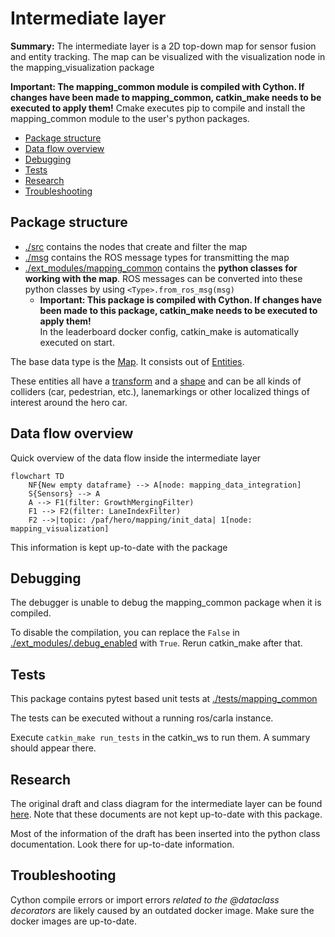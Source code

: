 # Intermediate layer

**Summary:** The intermediate layer is a 2D top-down map for sensor fusion and entity tracking. The map can be visualized with the visualization node in the mapping_visualization package

**Important: The mapping_common module is compiled with Cython. If changes have been made to mapping_common, catkin_make needs to be executed to apply them!**
Cmake executes pip to compile and install the mapping_common module to the user's python packages.

- [Package structure](#package-structure)
- [Data flow overview](#data-flow-overview)
- [Debugging](#debugging)
- [Tests](#tests)
- [Research](#research)
- [Troubleshooting](#troubleshooting)

## Package structure

- [./src](./src/) contains the nodes that create and filter the map
- [./msg](./msg/) contains the ROS message types for transmitting the map
- [./ext_modules/mapping_common](./ext_modules/mapping_common/) contains the **python classes for working with the map**.
  ROS messages can be converted into these python classes by using `<Type>.from_ros_msg(msg)`
  - **Important: This package is compiled with Cython. If changes have been made to this package, catkin_make needs to be executed to apply them!** \
    In the leaderboard docker config, catkin_make is automatically executed on start.

The base data type is the [Map](./ext_modules/mapping_common/map.py). It consists out of [Entities](./ext_modules/mapping_common/entity.py).

These entities all have a [transform](./ext_modules/mapping_common/transform.py) and a [shape](./ext_modules//mapping_common/shape.py) and can be all kinds of colliders (car, pedestrian, etc.), lanemarkings or other localized things of interest around the hero car.

## Data flow overview

Quick overview of the data flow inside the intermediate layer

```mermaid
flowchart TD
    NF{New empty dataframe} --> A[node: mapping_data_integration]
    S{Sensors} --> A
    A --> F1(filter: GrowthMergingFilter)
    F1 --> F2(filter: LaneIndexFilter)
    F2 -->|topic: /paf/hero/mapping/init_data| 1[node: mapping_visualization]
```

This information is kept up-to-date with the package

## Debugging

The debugger is unable to debug the mapping_common package when it is compiled.

To disable the compilation, you can replace the `False` in [./ext_modules/.debug_enabled](./ext_modules/.debug_enabled) with `True`. Rerun catkin_make after that.

## Tests

This package contains pytest based unit tests at [./tests/mapping_common](./tests/mapping_common/)

The tests can be executed without a running ros/carla instance.

Execute `catkin_make run_tests` in the catkin_ws to run them. A summary should appear there.

## Research

The original draft and class diagram for the intermediate layer can be found [here](../../doc/research/paf24/intermediate_layer/). Note that these documents are not kept up-to-date with this package.

Most of the information of the draft has been inserted into the python class documentation. Look there for up-to-date information.

## Troubleshooting

Cython compile errors or import errors *related to the @dataclass decorators* are likely caused by an outdated docker image. Make sure the docker images are up-to-date.
